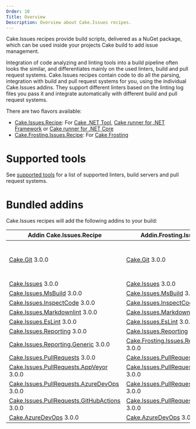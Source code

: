 ```yaml
---
Order: 10
Title: Overview
Description: Overview about Cake.Issues recipes.
---
```

Cake.Issues recipes provide build scripts, delivered as a NuGet package, which can be used inside your projects Cake build to add issue management.

Integration of code analyzing and linting tools into a build pipeline often looks the similar, and differentiates mainly on the used linters, build and pull request systems.
Cake.Issues recipes contain code to do all the parsing, integration with build and pull request systems for you, using the individual Cake.Issues addins.
They support different linters based on the linting log files you pass it and integrate automatically with different build and pull request systems.

There are two flavors available:

* [Cake.Issues.Recipe]: For [Cake .NET Tool], [Cake runner for .NET Framework] or [Cake runner for .NET Core]
* [Cake.Frosting.Issues.Recipe]: For [Cake Frosting]

# Supported tools

See [supported tools] for a list of supported linters, build servers and pull request systems.

# Bundled addins

Cake.Issues recipes will add the following addins to your build:

| Addin Cake.Issues.Recipe                       | Addin.Frosting.Issues.Recipe                   | Remarks |
|------------------------------------------------|------------------------------------------------|-|
| [Cake.Git] 3.0.0                               | [Cake.Git] 3.0.0                               | Only used if `RepositoryInfoProvider` type is set to `RepositoryInfoProviderType.CakeGit`. See [Git repository information configuration] for details. |
| [Cake.Issues] 3.0.0                            | [Cake.Issues] 3.0.0                            | |
| [Cake.Issues.MsBuild] 3.0.0                    | [Cake.Issues.MsBuild] 3.0.0                    | |
| [Cake.Issues.InspectCode] 3.0.0                | [Cake.Issues.InspectCode] 3.0.0                | |
| [Cake.Issues.Markdownlint] 3.0.0               | [Cake.Issues.Markdownlint] 3.0.0               | |
| [Cake.Issues.EsLint] 3.0.0                     | [Cake.Issues.EsLint] 3.0.0                     | |
| [Cake.Issues.Reporting] 3.0.0                  | [Cake.Issues.Reporting] 3.0.0                  | |
| [Cake.Issues.Reporting.Generic] 3.0.0          | [Cake.Frosting.Issues.Reporting.Generic] 3.0.0 | |
| [Cake.Issues.PullRequests] 3.0.0               | [Cake.Issues.PullRequests] 3.0.0               | |
| [Cake.Issues.PullRequests.AppVeyor] 3.0.0      | [Cake.Issues.PullRequests.AppVeyor] 3.0.0      | |
| [Cake.Issues.PullRequests.AzureDevOps] 3.0.0   | [Cake.Issues.PullRequests.AzureDevOps] 3.0.0   | |
| [Cake.Issues.PullRequests.GitHubActions] 3.0.0 | [Cake.Issues.PullRequests.GitHubActions] 3.0.0 | |
| [Cake.AzureDevOps] 3.0.0                       | [Cake.AzureDevOps] 3.0.0                       | |

[Cake.Issues.Recipe]: https://www.nuget.org/packages/Cake.Issues.Recipe
[Cake.Frosting.Issues.Recipe]: https://www.nuget.org/packages/Cake.Frosting.Issues.Recipe
[Cake .NET Tool]: https://cakebuild.net/docs/running-builds/runners/dotnet-tool
[Cake runner for .NET Framework]: https://cakebuild.net/docs/running-builds/runners/cake-runner-for-dotnet-framework
[Cake runner for .NET Core]: https://cakebuild.net/docs/running-builds/runners/cake-runner-for-dotnet-core
[Cake Frosting]: https://cakebuild.net/docs/running-builds/runners/cake-frosting
[supported tools]: supported-tools
[Git repository information configuration]: /docs/recipe/configuration#git-repository-information
[Cake.Git]: https://cakebuild.net/extensions/cake-git/
[Cake.Issues]: https://cakebuild.net/extensions/cake-issues/
[Cake.Issues.MsBuild]: https://cakebuild.net/extensions/cake-issues-msbuild/
[Cake.Issues.InspectCode]: https://cakebuild.net/extensions/cake-issues-inspectcode/
[Cake.Issues.Markdownlint]: https://cakebuild.net/extensions/cake-issues-markdownlint/
[Cake.Issues.EsLint]: https://cakebuild.net/extensions/cake-issues-eslint/
[Cake.Issues.Reporting]: https://cakebuild.net/extensions/cake-issues-reporting/
[Cake.Issues.Reporting.Generic]: https://cakebuild.net/extensions/cake-issues-reporting-generic/
[Cake.Frosting.Issues.Reporting.Generic]: https://cakebuild.net/extensions/cake-issues-reporting-generic/
[Cake.Issues.PullRequests]: https://cakebuild.net/extensions/cake-issues-pullrequests/
[Cake.Issues.PullRequests.AppVeyor]: https://cakebuild.net/extensions/cake-issues-pullrequests-appveyor/
[Cake.Issues.PullRequests.AzureDevOps]: https://cakebuild.net/extensions/cake-issues-pullrequests-azuredevops/
[Cake.Issues.PullRequests.GitHubActions]: https://cakebuild.net/extensions/cake-issues-pullrequests-githubactions/
[Cake.AzureDevOps]: https://cakebuild.net/extensions/cake-azuredevops/
